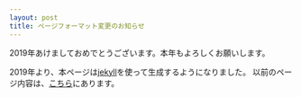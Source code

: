 ```yaml
---
layout: post
title: ページフォーマット変更のお知らせ
---
```


2019年あけましておめでとうございます。本年もよろしくお願いします。

2019年より、本ページは[jekyll](https://jekyllrb.com/)を使って生成するようになりました。
以前のページ内容は、[こちら](/pgpage/index-old.html)にあります。

